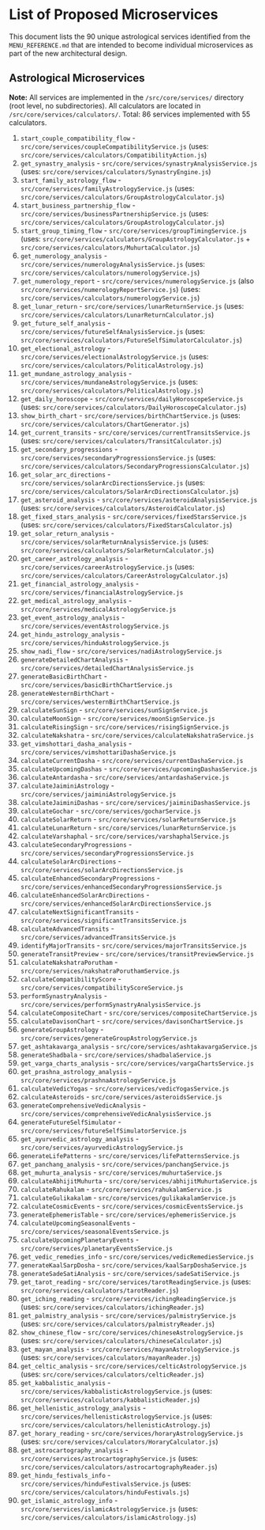 # List of Proposed Microservices

This document lists the 90 unique astrological services identified from the `MENU_REFERENCE.md` that are intended to become individual microservices as part of the new architectural design.

## Astrological Microservices
**Note:** All services are implemented in the `/src/core/services/` directory (root level, no subdirectories). All calculators are located in `/src/core/services/calculators/`. Total: 86 services implemented with 55 calculators.

1.  `start_couple_compatibility_flow` - `src/core/services/coupleCompatibilityService.js` (uses: `src/core/services/calculators/CompatibilityAction.js`)
2.  `get_synastry_analysis` - `src/core/services/synastryAnalysisService.js` (uses: `src/core/services/calculators/SynastryEngine.js`)
3.  `start_family_astrology_flow` - `src/core/services/familyAstrologyService.js` (uses: `src/core/services/calculators/GroupAstrologyCalculator.js`)
4.  `start_business_partnership_flow` - `src/core/services/businessPartnershipService.js` (uses: `src/core/services/calculators/GroupAstrologyCalculator.js`)
5.  `start_group_timing_flow` - `src/core/services/groupTimingService.js` (uses: `src/core/services/calculators/GroupAstrologyCalculator.js` + `src/core/services/calculators/MuhurtaCalculator.js`)
6.  `get_numerology_analysis` - `src/core/services/numerologyAnalysisService.js` (uses: `src/core/services/calculators/numerologyService.js`)
7.  `get_numerology_report` - `src/core/services/numerologyService.js` (also `src/core/services/numerologyReportService.js`) (uses: `src/core/services/calculators/numerologyService.js`)
8.  `get_lunar_return` - `src/core/services/lunarReturnService.js` (uses: `src/core/services/calculators/LunarReturnCalculator.js`)
9.  `get_future_self_analysis` - `src/core/services/futureSelfAnalysisService.js` (uses: `src/core/services/calculators/FutureSelfSimulatorCalculator.js`)
10. `get_electional_astrology` - `src/core/services/electionalAstrologyService.js` (uses: `src/core/services/calculators/PoliticalAstrology.js`)
11. `get_mundane_astrology_analysis` - `src/core/services/mundaneAstrologyService.js` (uses: `src/core/services/calculators/PoliticalAstrology.js`)
12. `get_daily_horoscope` - `src/core/services/dailyHoroscopeService.js` (uses: `src/core/services/calculators/DailyHoroscopeCalculator.js`)
13. `show_birth_chart` - `src/core/services/birthChartService.js` (uses: `src/core/services/calculators/ChartGenerator.js`)
14. `get_current_transits` - `src/core/services/currentTransitsService.js` (uses: `src/core/services/calculators/TransitCalculator.js`)
15. `get_secondary_progressions` - `src/core/services/secondaryProgressionsService.js` (uses: `src/core/services/calculators/SecondaryProgressionsCalculator.js`)
16. `get_solar_arc_directions` - `src/core/services/solarArcDirectionsService.js` (uses: `src/core/services/calculators/SolarArcDirectionsCalculator.js`)
17. `get_asteroid_analysis` - `src/core/services/asteroidAnalysisService.js` (uses: `src/core/services/calculators/AsteroidCalculator.js`)
18. `get_fixed_stars_analysis` - `src/core/services/fixedStarsService.js` (uses: `src/core/services/calculators/FixedStarsCalculator.js`)
19. `get_solar_return_analysis` - `src/core/services/solarReturnAnalysisService.js` (uses: `src/core/services/calculators/SolarReturnCalculator.js`)
20. `get_career_astrology_analysis` - `src/core/services/careerAstrologyService.js` (uses: `src/core/services/calculators/CareerAstrologyCalculator.js`)
21. `get_financial_astrology_analysis` - `src/core/services/financialAstrologyService.js`
22. `get_medical_astrology_analysis` - `src/core/services/medicalAstrologyService.js`
23. `get_event_astrology_analysis` - `src/core/services/eventAstrologyService.js`
24. `get_hindu_astrology_analysis` - `src/core/services/hinduAstrologyService.js`
25. `show_nadi_flow` - `src/core/services/nadiAstrologyService.js`
26. `generateDetailedChartAnalysis` - `src/core/services/detailedChartAnalysisService.js`
27. `generateBasicBirthChart` - `src/core/services/basicBirthChartService.js`
28. `generateWesternBirthChart` - `src/core/services/westernBirthChartService.js`
29. `calculateSunSign` - `src/core/services/sunSignService.js`
30. `calculateMoonSign` - `src/core/services/moonSignService.js`
31. `calculateRisingSign` - `src/core/services/risingSignService.js`
32. `calculateNakshatra` - `src/core/services/calculateNakshatraService.js`
33. `get_vimshottari_dasha_analysis` - `src/core/services/vimshottariDashaService.js`
34. `calculateCurrentDasha` - `src/core/services/currentDashaService.js`
35. `calculateUpcomingDashas` - `src/core/services/upcomingDashasService.js`
36. `calculateAntardasha` - `src/core/services/antardashaService.js`
37. `calculateJaiminiAstrology` - `src/core/services/jaiminiAstrologyService.js`
38. `calculateJaiminiDashas` - `src/core/services/jaiminiDashasService.js`
39. `calculateGochar` - `src/core/services/gocharService.js`
40. `calculateSolarReturn` - `src/core/services/solarReturnService.js`
41. `calculateLunarReturn` - `src/core/services/lunarReturnService.js`
42. `calculateVarshaphal` - `src/core/services/varshaphalService.js`
43. `calculateSecondaryProgressions` - `src/core/services/secondaryProgressionsService.js`
44. `calculateSolarArcDirections` - `src/core/services/solarArcDirectionsService.js`
45. `calculateEnhancedSecondaryProgressions` - `src/core/services/enhancedSecondaryProgressionsService.js`
46. `calculateEnhancedSolarArcDirections` - `src/core/services/enhancedSolarArcDirectionsService.js`
47. `calculateNextSignificantTransits` - `src/core/services/significantTransitsService.js`
48. `calculateAdvancedTransits` - `src/core/services/advancedTransitsService.js`
49. `identifyMajorTransits` - `src/core/services/majorTransitsService.js`
50. `generateTransitPreview` - `src/core/services/transitPreviewService.js`
51. `calculateNakshatraPorutham` - `src/core/services/nakshatraPoruthamService.js`
52. `calculateCompatibilityScore` - `src/core/services/compatibilityScoreService.js`
53. `performSynastryAnalysis` - `src/core/services/performSynastryAnalysisService.js`
54. `calculateCompositeChart` - `src/core/services/compositeChartService.js`
55. `calculateDavisonChart` - `src/core/services/davisonChartService.js`
56. `generateGroupAstrology` - `src/core/services/generateGroupAstrologyService.js`
57. `get_ashtakavarga_analysis` - `src/core/services/ashtakavargaService.js`
58. `generateShadbala` - `src/core/services/shadbalaService.js`
59. `get_varga_charts_analysis` - `src/core/services/vargaChartsService.js`
60. `get_prashna_astrology_analysis` - `src/core/services/prashnaAstrologyService.js`
61. `calculateVedicYogas` - `src/core/services/vedicYogasService.js`
62. `calculateAsteroids` - `src/core/services/asteroidsService.js`
63. `generateComprehensiveVedicAnalysis` - `src/core/services/comprehensiveVedicAnalysisService.js`
64. `generateFutureSelfSimulator` - `src/core/services/futureSelfSimulatorService.js`
65. `get_ayurvedic_astrology_analysis` - `src/core/services/ayurvedicAstrologyService.js`
66. `generateLifePatterns` - `src/core/services/lifePatternsService.js`
67. `get_panchang_analysis` - `src/core/services/panchangService.js`
68. `get_muhurta_analysis` - `src/core/services/muhurtaService.js`
69. `calculateAbhijitMuhurta` - `src/core/services/abhijitMuhurtaService.js`
70. `calculateRahukalam` - `src/core/services/rahukalamService.js`
71. `calculateGulikakalam` - `src/core/services/gulikakalamService.js`
72. `calculateCosmicEvents` - `src/core/services/cosmicEventsService.js`
73. `generateEphemerisTable` - `src/core/services/ephemerisService.js`
74. `calculateUpcomingSeasonalEvents` - `src/core/services/seasonalEventsService.js`
75. `calculateUpcomingPlanetaryEvents` - `src/core/services/planetaryEventsService.js`
76. `get_vedic_remedies_info` - `src/core/services/vedicRemediesService.js`
77. `generateKaalSarpDosha` - `src/core/services/kaalSarpDoshaService.js`
78. `generateSadeSatiAnalysis` - `src/core/services/sadeSatiService.js`
79. `get_tarot_reading` - `src/core/services/tarotReadingService.js` (uses: `src/core/services/calculators/tarotReader.js`)
80. `get_iching_reading` - `src/core/services/ichingReadingService.js` (uses: `src/core/services/calculators/ichingReader.js`)
81. `get_palmistry_analysis` - `src/core/services/palmistryService.js` (uses: `src/core/services/calculators/palmistryReader.js`)
82. `show_chinese_flow` - `src/core/services/chineseAstrologyService.js` (uses: `src/core/services/calculators/chineseCalculator.js`)
83. `get_mayan_analysis` - `src/core/services/mayanAstrologyService.js` (uses: `src/core/services/calculators/mayanReader.js`)
84. `get_celtic_analysis` - `src/core/services/celticAstrologyService.js` (uses: `src/core/services/calculators/celticReader.js`)
85. `get_kabbalistic_analysis` - `src/core/services/kabbalisticAstrologyService.js` (uses: `src/core/services/calculators/kabbalisticReader.js`)
86. `get_hellenistic_astrology_analysis` - `src/core/services/hellenisticAstrologyService.js` (uses: `src/core/services/calculators/hellenisticAstrology.js`)
87. `get_horary_reading` - `src/core/services/horaryAstrologyService.js` (uses: `src/core/services/calculators/HoraryCalculator.js`)
88. `get_astrocartography_analysis` - `src/core/services/astrocartographyService.js` (uses: `src/core/services/calculators/astrocartographyReader.js`)
89. `get_hindu_festivals_info` - `src/core/services/hinduFestivalsService.js` (uses: `src/core/services/calculators/hinduFestivals.js`)
90. `get_islamic_astrology_info` - `src/core/services/islamicAstrologyService.js` (uses: `src/core/services/calculators/islamicAstrology.js`)